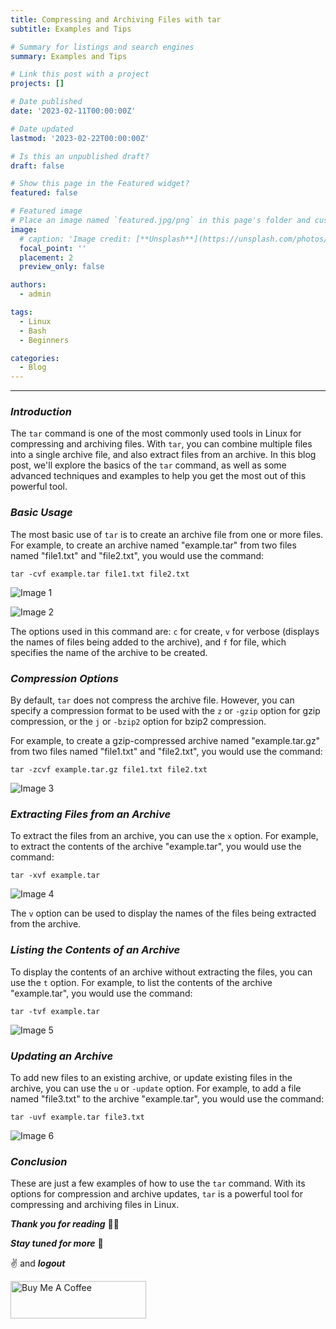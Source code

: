 ```yaml
---
title: Compressing and Archiving Files with tar
subtitle: Examples and Tips

# Summary for listings and search engines
summary: Examples and Tips

# Link this post with a project
projects: []

# Date published
date: '2023-02-11T00:00:00Z'

# Date updated
lastmod: '2023-02-22T00:00:00Z'

# Is this an unpublished draft?
draft: false

# Show this page in the Featured widget?
featured: false

# Featured image
# Place an image named `featured.jpg/png` in this page's folder and customize its options here.
image:
  # caption: 'Image credit: [**Unsplash**](https://unsplash.com/photos/CpkOjOcXdUY)'
  focal_point: ''
  placement: 2
  preview_only: false

authors:
  - admin

tags:
  - Linux
  - Bash
  - Beginners

categories:
  - Blog
---
```



---

### **_Introduction_**
The `tar` command is one of the most commonly used tools in Linux for compressing and archiving files. With `tar`, you can combine multiple files into a single archive file, and also extract files from an archive. In this blog post, we'll explore the basics of the `tar` command, as well as some advanced techniques and examples to help you get the most out of this powerful tool.

### **_Basic Usage_**
The most basic use of `tar` is to create an archive file from one or more files. For example, to create an archive named "example.tar" from two files named "file1.txt" and "file2.txt", you would use the command:

```
tar -cvf example.tar file1.txt file2.txt
```

![Image 1](https://dev-to-uploads.s3.amazonaws.com/uploads/articles/frla36d6i9hjj5a0duff.png)

![Image 2](https://dev-to-uploads.s3.amazonaws.com/uploads/articles/70zjx2vagf7qcznjp5ha.png)

The options used in this command are: `c` for create, `v` for verbose (displays the names of files being added to the archive), and `f` for file, which specifies the name of the archive to be created.

### **_Compression Options_**
By default, `tar` does not compress the archive file. However, you can specify a compression format to be used with the `z` or `-gzip` option for gzip compression, or the `j` or `-bzip2` option for bzip2 compression.

For example, to create a gzip-compressed archive named "example.tar.gz" from two files named "file1.txt" and "file2.txt", you would use the command:

```
tar -zcvf example.tar.gz file1.txt file2.txt
```

![Image 3](https://dev-to-uploads.s3.amazonaws.com/uploads/articles/gwpj8uig58bbt53wmedf.png)

### **_Extracting Files from an Archive_**
To extract the files from an archive, you can use the `x` option. For example, to extract the contents of the archive "example.tar", you would use the command:

```
tar -xvf example.tar
```

![Image 4](https://dev-to-uploads.s3.amazonaws.com/uploads/articles/fwwdphjbq2ublokqo4lh.png)

The `v` option can be used to display the names of the files being extracted from the archive.

### **_Listing the Contents of an Archive_**
To display the contents of an archive without extracting the files, you can use the `t` option. For example, to list the contents of the archive "example.tar", you would use the command:

```
tar -tvf example.tar
```

![Image 5](https://dev-to-uploads.s3.amazonaws.com/uploads/articles/jhpsneoleho8gxr9vxf5.png)

### **_Updating an Archive_**
To add new files to an existing archive, or update existing files in the archive, you can use the `u` or `-update` option. For example, to add a file named "file3.txt" to the archive "example.tar", you would use the command:

```
tar -uvf example.tar file3.txt
```

![Image 6](https://dev-to-uploads.s3.amazonaws.com/uploads/articles/pkjcz5ssmxkrqad78qls.png)

### **_Conclusion_**
These are just a few examples of how to use the `tar` command. With its options for compression and archive updates, `tar` is a powerful tool for compressing and archiving files in Linux.

**_Thank you for reading_** 🧑‍💻

**_Stay tuned for more_** 🚀

✌️ and **_logout_**

<a href="https://www.buymeacoffee.com/k1lgor" target="_blank"><img src="https://cdn.buymeacoffee.com/buttons/v2/default-yellow.png" alt="Buy Me A Coffee" style="height: 60px !important;width: 217px !important;" ></a>
